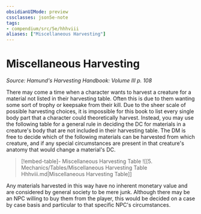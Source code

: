 ```yaml
---
obsidianUIMode: preview
cssclasses: json5e-note
tags:
- compendium/src/5e/hhhviii
aliases: ["Miscellaneous Harvesting"]
---
```

# Miscellaneous Harvesting
*Source: Hamund's Harvesting Handbook: Volume III p. 108* 

There may come a time when a character wants to harvest a creature for a material not listed in their harvesting table. Often this is due to them wanting some sort of trophy or keepsake from their kill. Due to the sheer scale of possible harvesting choices, it is impossible for this book to list every single body part that a character could theoretically harvest. Instead, you may use the following table for a general rule in deciding the DC for materials in a creature's body that are not included in their harvesting table. The DM is free to decide which of the following materials can be harvested from which creature, and if any special circumstances are present in that creature's anatomy that would change a material's DC.

> [!embed-table]- Miscellaneous Harvesting Table
> ![[5. Mechanics/Tables/Miscellaneous Harvesting Table Hhhviii.md\|Miscellaneous Harvesting Table]]

Any materials harvested in this way have no inherent monetary value and are considered by general society to be mere junk. Although there may be an NPC willing to buy them from the player, this would be decided on a case by case basis and particular to that specific NPC's circumstances.
